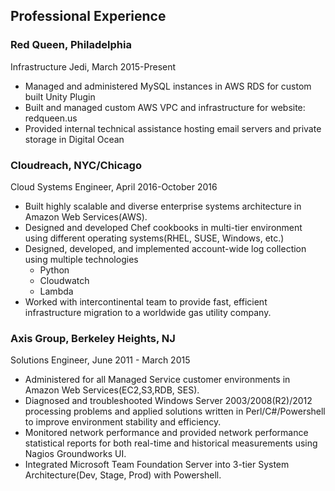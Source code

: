 ## Professional Experience


### Red Queen, Philadelphia
Infrastructure Jedi, March 2015-Present

  * Managed and administered MySQL instances in AWS RDS for custom built Unity Plugin
  * Built and managed custom AWS VPC and infrastructure for website: redqueen.us
  * Provided internal technical assistance hosting email servers and private storage in Digital Ocean


### Cloudreach, NYC/Chicago
Cloud Systems Engineer, April 2016-October 2016

  * Built highly scalable and diverse enterprise systems architecture in Amazon Web Services(AWS).
  * Designed and developed Chef cookbooks in multi-tier environment using different operating systems(RHEL, SUSE, Windows, etc.)
  * Designed, developed, and implemented account-wide log collection using multiple technologies
    * Python
    * Cloudwatch
    * Lambda
  * Worked with intercontinental team to provide fast, efficient infrastructure migration to a worldwide gas utility company.


### Axis Group, Berkeley Heights, NJ
Solutions Engineer, June 2011 - March 2015

  * Administered for all Managed Service customer environments in Amazon Web Services(EC2,S3,RDB, SES).
  * Diagnosed and troubleshooted Windows Server 2003/2008(R2)/2012 processing problems and applied solutions written in Perl/C#/Powershell to improve environment stability and efficiency.
  * Monitored network performance and provided network performance statistical reports for both real-time and historical measurements using Nagios Groundworks UI.
  * Integrated Microsoft Team Foundation Server into 3-tier System Architecture(Dev, Stage, Prod) with Powershell.
